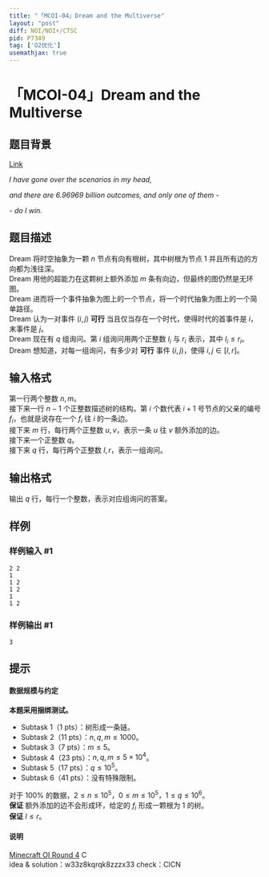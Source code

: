 ```yaml
---
title: "「MCOI-04」Dream and the Multiverse"
layout: "post"
diff: NOI/NOI+/CTSC
pid: P7349
tag: ['O2优化']
usemathjax: true
---
```


# 「MCOI-04」Dream and the Multiverse
## 题目背景

[Link](https://youtu.be/tylNqtyj0gs?t=2388)

*I have gone over the scenarios in my head,*

*and there are 6.96969 billion outcomes, and only one of them -*

*- do I win.*
## 题目描述

Dream 将时空抽象为一颗 $n$ 节点有向有根树，其中树根为节点 $1$ 并且所有边的方向都为浅往深。  
Dream 用他的超能力在这颗树上额外添加 $m$ 条有向边，但最终的图仍然是无环图。  
Dream 进而将一个事件抽象为图上的一个节点，将一个时代抽象为图上的一个简单路径。  
Dream 认为一对事件 $(i,j)$ **可行** 当且仅当存在一个时代，使得时代的首事件是 $i$，末事件是 $j$。  
Dream 现在有 $q$ 组询问。第 $i$ 组询问用两个正整数 $l_i$ 与 $r_i$ 表示，其中 $l_i\le r_i$。  
Dream 想知道，对每一组询问，有多少对 **可行** 事件 $(i,j)$，使得 $i,j\in[l,r]$。
## 输入格式

第一行两个整数 $n,m$。    
接下来一行 $n-1$ 个正整数描述树的结构。第 $i$ 个数代表 $i+1$ 号节点的父亲的编号 $f_i$，也就是说存在一个 $f_i$ 往 $i$ 的一条边。  
接下来 $m$ 行，每行两个正整数 $u,v$，表示一条 $u$ 往 $v$ 额外添加的边。  
接下来一个正整数 $q$。  
接下来 $q$ 行，每行两个正整数 $l,r$，表示一组询问。
## 输出格式

输出 $q$ 行，每行一个整数，表示对应组询问的答案。
## 样例

### 样例输入 #1
```
2 2
1
1 2
1 2
1
1 2
```
### 样例输出 #1
```
3
```
## 提示

#### 数据规模与约定

**本题采用捆绑测试。**

 - Subtask 1（1 pts）：树形成一条链。
 - Subtask 2（11 pts）：$n,q,m\le1000$。  
 - Subtask 3（7 pts）：$m\le 5$。
 - Subtask 4（23 pts）：$n,q,m\le5\times10^4$。
 - Subtask 5（17 pts）：$q\le 10^5$。
 - Subtask 6（41 pts）：没有特殊限制。

对于 $100\%$ 的数据，$2\le n\le 10^5$，$0\le m\le10^5$，$1\le q\le 10^6$。    
**保证** 额外添加的边不会形成环，给定的 $f_i$ 形成一颗根为 $1$ 的树。  
**保证** $l\le r$。  

#### 说明

[Minecraft OI Round 4](https://www.luogu.com.cn/contest/33344) C      
idea & solution：w33z8kqrqk8zzzx33 check：ClCN
